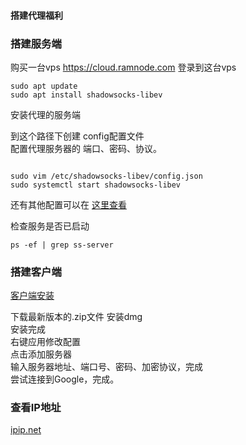 
#### 搭建代理福利
### 搭建服务端
购买一台vps  https://cloud.ramnode.com
登录到这台vps
```
sudo apt update
sudo apt install shadowsocks-libev
```
安装代理的服务端 <br>

到这个路径下创建 config配置文件 <br >
配置代理服务器的 端口、密码、协议。 <br >
```

sudo vim /etc/shadowsocks-libev/config.json
sudo systemctl start shadowsocks-libev

```
还有其他配置可以在 [这里查看](https://github.com/shadowsocks/shadowsocks-libev 'ss-server') <br>

检查服务是否已启动 <br>
```
ps -ef | grep ss-server
```

### 搭建客户端
[客户端安装](https://github.com/shadowsocks/ShadowsocksX-NG/releases/ 'ss-client') <br>

下载最新版本的.zip文件 安装dmg <br >
安装完成 <br >
右键应用修改配置 <br>
点击添加服务器 <br >
输入服务器地址、端口号、密码、加密协议，完成 <br>
尝试连接到Google，完成。<br >

### 查看IP地址
[ipip.net](https://en.ipip.net/ip.html)